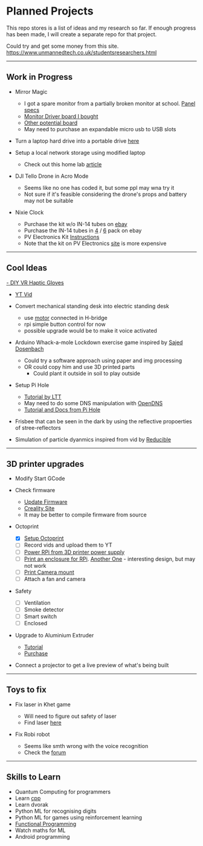 # Planned Projects

This repo stores is a list of ideas and my research so far. 
If enough progress has been made, I will create a separate repo for that project.

Could try and get some money from this site. https://www.unmannedtech.co.uk/studentsresearchers.html

---

## Work in Progress

- Mirror Magic
  - I got a spare monitor from a partially broken monitor at school. [Panel specs](https://www.panelook.com/LTM170EU-L31_Samsung_17.0_LCM_overview_8029.html)
  - [Monitor Driver board I bought](https://www.aliexpress.com/item/4000996604990.html)
  - [Other potential board](https://www.aliexpress.com/item/32828904517.html)
  - May need to purchase an expandable micro usb to USB slots

- Turn a laptop hard drive into a portable drive [here](https://www.cnet.com/google-amp/news/how-to-reuse-your-old-laptop-hard-drive/)
- Setup a local network storage using modified laptop
  - Check out this home lab [article](https://haydenjames.io/home-lab-beginners-guide-hardware/)

- DJI Tello Drone in Acro Mode
  - Seems like no one has coded it, but some ppl may wna try it
  - Not sure if it's feasible considering the drone's props and battery may not be suitable

- Nixie Clock
  - Purchase the kit w/o IN-14 tubes on [ebay](https://www.ebay.co.uk/itm/184671627749)
  - Purchase the IN-14 tubes in [4](https://www.ebay.co.uk/itm/303748809541) / [6](https://www.ebay.co.uk/itm/274874326051) pack on ebay
  - PV Electronics Kit [Instructions](http://www.pvelectronics.co.uk/index.php?main_page=page_2)
  - Note that the kit on PV Electronics [site](https://www.pvelectronics.co.uk/index.php?products_id=244) is more expensive
---

## Cool Ideas

[- DIY VR Haptic Gloves](https://hackaday.io/project/178243-lucidvr-budget-haptic-glove)
  - [YT Vid](https://www.youtube.com/watch?v=nmP8iGaPbeI)

- Convert mechanical standing desk into electric standing desk
   - use [motor](https://www.amazon.co.uk/WINOMO-3V-6V-Short-Shaft-Torque/dp/B010SP427I) connected in H-bridge
   - rpi simple button control for now
   - possible upgrade would be to make it voice activated

- Arduino Whack-a-mole Lockdown exercise game inspired by [Sajed Dosenbach](https://www.youtube.com/watch?v=iWI_qy8OntE)
  - Could try a software approach using paper and img processing
  - OR could copy him and use 3D printed parts
    - Could plant it outside in soil to play outside

- Setup Pi Hole
  - [Tutorial by LTT](https://linustechtips.com/topic/1094810-pi-hole-setup-tutorial/)
  - May need to do some DNS manipulation with [OpenDNS](https://support.opendns.com/hc/en-us/articles/228009007-Android-Configuration-instructions-for-OpenDNS)
  - [Tutorial and Docs from Pi Hole](https://docs.pi-hole.net/guides/vpn/openvpn/installation/)


- Frisbee that can be seen in the dark by using the reflective propoerties of stree-reflectors

- Simulation of particle dyanmics inspired from vid by [Reducible](https://www.youtube.com/watch?v=eED4bSkYCB8)

---

## 3D printer upgrades

- Modify Start GCode
- Check firmware
  - [Update Firmware](https://howchoo.com/ender3/ender-3-v2-firmware-update)
  - [Creality Site](https://www.creality.com/download)
  - It may be better to compile firmware from source
- Octoprint
  - [x] [Setup Octoprint](https://howchoo.com/octoprint/ender-3-v2-octoprint)
  - [ ] Record vids and upload them to YT
  - [ ] [Power RPi from 3D printer power supply](https://howchoo.com/3dprinting/how-to-power-a-raspberry-pi-from-your-3d-printer)
  - [ ] [Print an enclosure for RPi](https://www.thingiverse.com/thing:3256773). [Another One](https://www.thingiverse.com/thing:4176051) - interesting design, but may not work
  - [ ] [Print Camera mount](https://www.thingiverse.com/thing:3417079)
  - [ ] Attach a fan and camera

- Safety
  - [ ] Ventilation
  - [ ] Smoke detector
  - [ ] Smart switch
  - [ ] Enclosed

- Upgrade to Aluminium Extruder
  - [Tutorial](https://www.youtube.com/watch?v=ikVFselJO4Y)
  - [Purchase](https://www.th3dstudio.com/product/ezfeed-extruderupgraded-aluminum-extruder-v2/)

- Connect a projector to get a live preview of what's being built

---

## Toys to fix

- Fix laser in Khet game
  - Will need to figure out safety of laser
  - Find laser [here](https://www.aliexpress.com/w/wholesale-laser-1-mw-red.html)

- Fix Robi robot
  - Seems like smth wrong with the voice recognition
  - Check the [forum](https://forum.model-space.co.uk/)

---

## Skills to Learn

- Quantum Computing for programmers
- Learn [cpp](https://www.learncpp.com/)
- Learn dvorak
- Python ML for recognising digits
- Python ML for games using reinforcement learning
- [Functional Programming](https://mitpress.mit.edu/sites/default/files/sicp/full-text/book/book.html)
- Watch maths for ML
- Android programming
